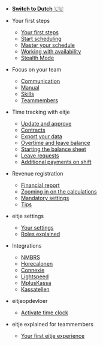 * [**Switch to Dutch** 🇱🇺](/)

* Your first steps

	* [Your first steps](/en/je-eerste-stappen.md)
	* [Start scheduling](/en/starten-met-plannen.md)
	* [Master your schedule](/en/handige-rooster-functies.md)
	* [Working with availability](/en/werken-met-beschikbaarheid.md)
	* [Stealth Mode](/en/inrichtingsmodus.md)

* Focus on your team

	* [Communication](/en/communicatie.md)
	* [Manual](/en/handboek.md)
	* [Skills](/en/vaardigheden.md)
	* [Teammembers](/en/teamleden.md)

* Time tracking with eitje

	* [Update and approve](/en/urenregistratie.md)
	* [Contracts](/en/contracten.md)
	* [Export your data](/en/exporteren.md)
	* [Overtime and leave balance](/en/plusmin.md)
	* [Starting the balance sheet](/en/startSaldo.md)
	* [Leave requests](/en/verlof.md)
	* [Additional payments on shift](/en/toeslagen.md)

* Revenue registration
	* [Financial report](/en/loonkosten.md)
	* [Zooming in on the calculations](/en/opbouw-loonkosten.md)
	* [Mandatory settings](/en/omzet-instellingen.md)
	* [Tips](/en/tips-omzet.md)



* eitje settings

	* [Your settings](/en/instellingen.md)
	* [Roles explained](/en/rollen.md)
	

* Integrations

	* [NMBRS](/en/nmbrs.md)
	* [Horecalonen](/en/horecalonen.md)
	* [Connexie](/en/connexie.md)
	* [Lightspeed](/en/lightspeed.md)
	* [MplusKassa](/en/mplus.md)
	* [Kassatellen](/en/kassatellen.md)
	
	

* eitjeopdevloer

	* [Activate time clock](/en/eitjeopdevloer.md)

* eitje explained for teammembers

	* [Your first eitje experience](/en/ikbeginmeteitje.md)	